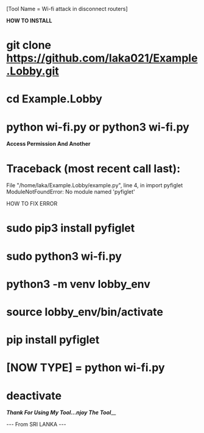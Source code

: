 [Tool Name = Wi-fi attack in disconnect routers]

**HOW TO INSTALL** 

# git clone https://github.com/laka021/Example.Lobby.git
# cd Example.Lobby
# python wi-fi.py or python3 wi-fi.py

**Access Permission And Another** 

#  Traceback (most recent call last):
  File "/home/laka/Example.Lobby/example.py", line 4, in <module>
    import pyfiglet
ModuleNotFoundError: No module named 'pyfiglet'

 HOW TO FIX ERROR

# sudo pip3 install pyfiglet
# sudo python3 wi-fi.py
# python3 -m venv lobby_env
# source lobby_env/bin/activate
# pip install pyfiglet
# [NOW TYPE] = python wi-fi.py
# deactivate

_______________Thank For Using My Tool...njoy The Tool_________________

--- From SRI LANKA ---

